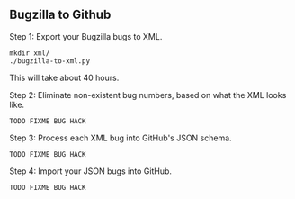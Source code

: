 ## Bugzilla to Github

Step 1: Export your Bugzilla bugs to XML.

    mkdir xml/
    ./bugzilla-to-xml.py

This will take about 40 hours.

Step 2: Eliminate non-existent bug numbers,
based on what the XML looks like.

    TODO FIXME BUG HACK

Step 3: Process each XML bug into GitHub's JSON schema.

    TODO FIXME BUG HACK

Step 4: Import your JSON bugs into GitHub.

    TODO FIXME BUG HACK
